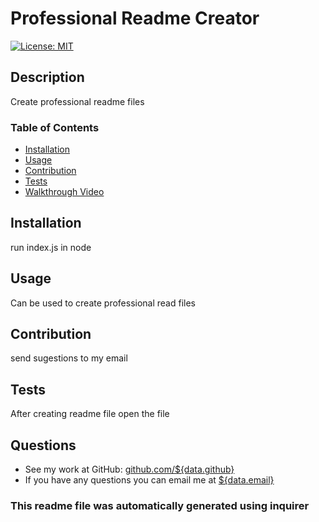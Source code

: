 # Professional Readme Creator
  [![License: MIT](https://img.shields.io/badge/License-MIT-yellow.svg)](https://opensource.org/licenses/MIT)
  
  ## Description
  Create professional readme files

  ### Table of Contents
  - [Installation](#installation)
  - [Usage](#usage)
  - [Contribution](#contribution)
  - [Tests](#tests)
  - [Walkthrough Video](#walkthrough-video)

## Installation
  run index.js in node

## Usage
  Can be used to create professional read files

## Contribution
send sugestions to my email

## Tests
  After creating readme file open the file
  
## Questions
  - See my work at GitHub: [github.com/${data.github}](#https://github.com/arlindo2017/)
  - If you have any questions you can email me at [${data.email}](mailto:perensen@gmail.com)

### This readme file was automatically generated using inquirer
